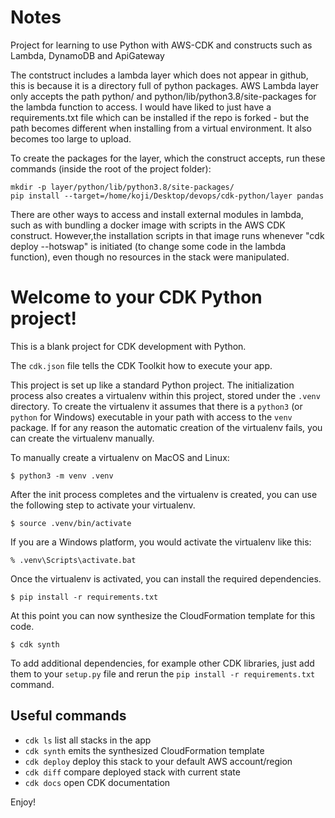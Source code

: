 # Notes

Project for learning to use Python with AWS-CDK and constructs such as Lambda, DynamoDB and ApiGateway

The contstruct includes a lambda layer which does not appear in github, this is because it is a directory full of python packages. AWS Lambda layer only accepts the path python/ and python/lib/python3.8/site-packages for the lambda function to access. I would have liked to just have a requirements.txt file which can be installed if the repo is forked - but the path becomes different when installing from a virtual environment. It also becomes too large to upload. 

To create the packages for the layer, which the construct accepts, run these commands (inside the root of the project folder):

```
mkdir -p layer/python/lib/python3.8/site-packages/
pip install --target=/home/koji/Desktop/devops/cdk-python/layer pandas
``` 

There are other ways to access and install external modules in lambda, such as with bundling a docker image with scripts in the AWS CDK construct. However,the installation scripts in that image runs whenever "cdk deploy --hotswap" is initiated (to change some code in the lambda function), even though no resources in the stack were manipulated.



# Welcome to your CDK Python project!

This is a blank project for CDK development with Python.

The `cdk.json` file tells the CDK Toolkit how to execute your app.

This project is set up like a standard Python project.  The initialization
process also creates a virtualenv within this project, stored under the `.venv`
directory.  To create the virtualenv it assumes that there is a `python3`
(or `python` for Windows) executable in your path with access to the `venv`
package. If for any reason the automatic creation of the virtualenv fails,
you can create the virtualenv manually.

To manually create a virtualenv on MacOS and Linux:

```
$ python3 -m venv .venv
```

After the init process completes and the virtualenv is created, you can use the following
step to activate your virtualenv.

```
$ source .venv/bin/activate
```

If you are a Windows platform, you would activate the virtualenv like this:

```
% .venv\Scripts\activate.bat
```

Once the virtualenv is activated, you can install the required dependencies.

```
$ pip install -r requirements.txt
```

At this point you can now synthesize the CloudFormation template for this code.

```
$ cdk synth
```

To add additional dependencies, for example other CDK libraries, just add
them to your `setup.py` file and rerun the `pip install -r requirements.txt`
command.

## Useful commands

 * `cdk ls`          list all stacks in the app
 * `cdk synth`       emits the synthesized CloudFormation template
 * `cdk deploy`      deploy this stack to your default AWS account/region
 * `cdk diff`        compare deployed stack with current state
 * `cdk docs`        open CDK documentation

Enjoy!
